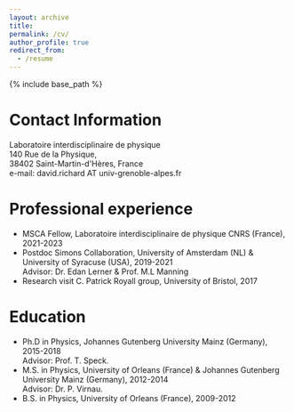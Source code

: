 ```yaml
---
layout: archive
title: 
permalink: /cv/
author_profile: true
redirect_from:
  - /resume
---
```


{% include base_path %}


Contact Information
======
Laboratoire interdisciplinaire de physique <br />
140 Rue de la Physique, <br />
38402 Saint-Martin-d'Hères, France <br />
e-mail: david.richard AT univ-grenoble-alpes.fr <br />

Professional experience
======
* MSCA Fellow, Laboratoire interdisciplinaire de physique CNRS (France), 2021-2023 <br />
* Postdoc Simons Collaboration, University of Amsterdam (NL) & University of Syracuse (USA), 2019-2021 <br />
Advisor: Dr. Edan Lerner & Prof. M.L Manning
* Research visit C. Patrick Royall group, University of Bristol, 2017 <br />
  
Education
======
* Ph.D in Physics, Johannes Gutenberg University Mainz (Germany), 2015-2018 <br />
Advisor: Prof. T. Speck.
* M.S. in Physics, University of Orleans (France) & Johannes Gutenberg University Mainz (Germany), 2012-2014  <br />
Advisor: Dr. P. Virnau.
* B.S. in Physics, University of Orleans (France), 2009-2012 <br />

